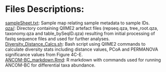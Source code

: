 # Files Descriptions:

[sampleSheet.txt](sampleSheet.txt): Sample map relating sample metadata to sample IDs.  
[qza/](qza/): Directory containing QIIME2 artefact files (repseq.qza, tree_root.qza, taxonomy.qza and table_bySeqID.qza) resulting from initial processing of fastq sequence files and used for further analyses.  
[Diversity_Distance_Calcs.sh](Diversity_Distance_Calcs.sh): Bash script using QIIME2 commands to calculate diversity stats including distance values, PCoA and PERMANOVA significance values from Figure 4C-E.   
[ANCOM-BC_markdown.Rmd](ANCOM-BC_markdown.Rmd): R markdown with commands used for running ANCOM-BC for differential taxa abundance.  
